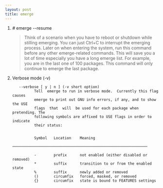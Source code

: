 ```yaml
---
layout: post
title: emerge
---
```


1. _#_ emerge --resume

    > Think of a scenario when you have to reboot or shutdown while stilling emerging. You can just Ctrl+C to interrupt the emerging process. Later on when entering the system, run this command before any other emerge-related commands. This will save you a lot of time especially you have a long emerge list. For example, you are in the last one of 100 packages. This command will only continue to emerge the last package.
2. Verbose mode (-v)

    ```
       --verbose [ y | n ] (-v short option)
              Tell  emerge to run in verbose mode.  Currently this flag causes
              emerge to print out GNU info errors, if any, and to show the USE
              flags  that  will  be used for each package when pretending. The
              following symbols are affixed to USE flags in order to  indicate
              their status:


              Symbol   Location    Meaning
              ──────────────────────────────────────────────────────────────

              -        prefix      not enabled (either disabled or removed)
              *        suffix      transition to or from the enabled state
              %        suffix      newly added or removed
              ()       circumfix   forced, masked, or removed
              {}       circumfix   state is bound to FEATURES settings
    ```
